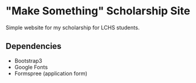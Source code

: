 # "Make Something" Scholarship Site
Simple website for my scholarship for LCHS students.

## Dependencies
* Bootstrap3
* Google Fonts
* Formspree (application form)
